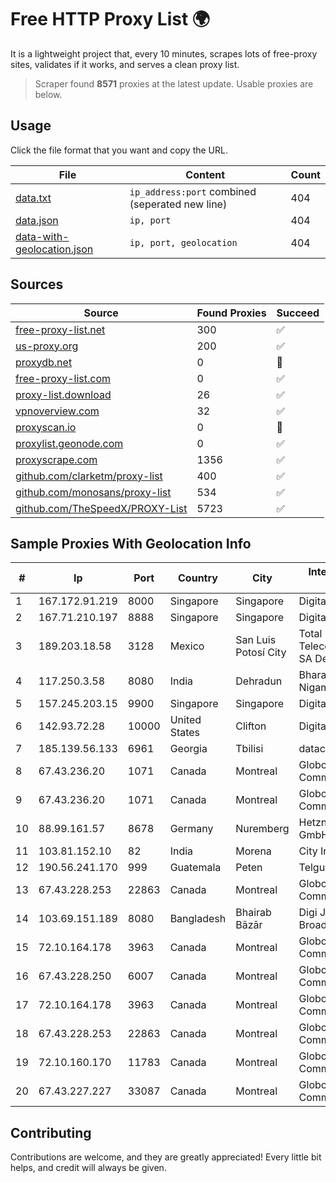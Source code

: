 
# Free HTTP Proxy List 🌍

It is a lightweight project that, every 10 minutes, scrapes lots of free-proxy sites, validates if it works, and serves a clean proxy list.


> Scraper found **8571** proxies at the latest update. Usable proxies are below.

## Usage

Click the file format that you want and copy the URL.


|File|Content|Count|
|----|-------|-----|
|[data.txt](https://raw.githubusercontent.com/themiralay/Proxy-List-World/master/data.txt)|`ip_address:port` combined (seperated new line)|404|
|[data.json](https://raw.githubusercontent.com/themiralay/Proxy-List-World/master/data.json)|`ip, port`|404|
|[data-with-geolocation.json](https://raw.githubusercontent.com/themiralay/Proxy-List-World/master/data-with-geolocation.json)|`ip, port, geolocation`|404|

## Sources

|Source|Found Proxies|Succeed|
|------|-------------|-------|
|[free-proxy-list.net](https://free-proxy-list.net)|300|✅|
|[us-proxy.org](https://www.us-proxy.org)|200|✅|
|[proxydb.net](http://proxydb.net)|0|🚫|
|[free-proxy-list.com](https://free-proxy-list.com/?page=&port=&type%5B%5D=http&type%5B%5D=https&up_time=0&search=Search)|0|✅|
|[proxy-list.download](https://www.proxy-list.download/HTTP)|26|✅|
|[vpnoverview.com](https://vpnoverview.com/privacy/anonymous-browsing/free-proxy-servers)|32|✅|
|[proxyscan.io](https://www.proxyscan.io)|0|🚫|
|[proxylist.geonode.com](https://proxylist.geonode.com/api/proxy-list?limit=300&page=1&sort_by=lastChecked&sort_type=desc&protocols=http,https)|0|✅|
|[proxyscrape.com](https://api.proxyscrape.com/v2/?request=displayproxies&protocol=http&timeout=10000&country=all&ssl=all&anonymity=all)|1356|✅|
|[github.com/clarketm/proxy-list](https://raw.githubusercontent.com/clarketm/proxy-list/master/proxy-list-raw.txt)|400|✅|
|[github.com/monosans/proxy-list](https://raw.githubusercontent.com/monosans/proxy-list/main/proxies/http.txt)|534|✅|
|[github.com/TheSpeedX/PROXY-List](https://raw.githubusercontent.com/TheSpeedX/PROXY-List/master/http.txt)|5723|✅|


## Sample Proxies With Geolocation Info

|#|Ip|Port|Country|City|Internet Service Provider|
|-|--|----|-------|----|-------------------------|
|1|167.172.91.219|8000|Singapore|Singapore|DigitalOcean, LLC|
|2|167.71.210.197|8888|Singapore|Singapore|DigitalOcean, LLC|
|3|189.203.18.58|3128|Mexico|San Luis Potosí City|Total Play Telecomunicaciones SA De CV|
|4|117.250.3.58|8080|India|Dehradun|Bharat Sanchar Nigam Ltd|
|5|157.245.203.15|9900|Singapore|Singapore|DigitalOcean, LLC|
|6|142.93.72.28|10000|United States|Clifton|DigitalOcean, LLC|
|7|185.139.56.133|6961|Georgia|Tbilisi|datacenter|
|8|67.43.236.20|1071|Canada|Montreal|GloboTech Communications|
|9|67.43.236.20|1071|Canada|Montreal|GloboTech Communications|
|10|88.99.161.57|8678|Germany|Nuremberg|Hetzner Online GmbH|
|11|103.81.152.10|82|India|Morena|City Infosol Pvt Ltd|
|12|190.56.241.170|999|Guatemala|Peten|Telgua|
|13|67.43.228.253|22863|Canada|Montreal|GloboTech Communications|
|14|103.69.151.189|8080|Bangladesh|Bhairab Bāzār|Digi Jadoo Broadband Ltd|
|15|72.10.164.178|3963|Canada|Montreal|GloboTech Communications|
|16|67.43.228.250|6007|Canada|Montreal|GloboTech Communications|
|17|72.10.164.178|3963|Canada|Montreal|GloboTech Communications|
|18|67.43.228.253|22863|Canada|Montreal|GloboTech Communications|
|19|72.10.160.170|11783|Canada|Montreal|GloboTech Communications|
|20|67.43.227.227|33087|Canada|Montreal|GloboTech Communications|



## Contributing

Contributions are welcome, and they are greatly appreciated! Every
little bit helps, and credit will always be given.

